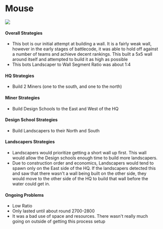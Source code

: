 # Mouse


![](https://vignette.wikia.nocookie.net/starwars/images/b/b7/MSE-6_btm.jpg/revision/latest?cb=20080318141837)

#### Overall Strategies
- This bot is our initial attempt at building a wall. It is a fairly weak wall, however in the early stages of battlecode,
it was able to hold off against a number of teams and achieve decent rankings. This built a 5x5 wall around itself and attempted
to build it as high as possible
- This bots Landscaper to Wall Segment Ratio was about 1:4

#### HQ Strategies
- Build 2 Miners (one to the south, and one to the north)

#### Miner Strategies
- Build Design Schools to the East and West of the HQ

#### Design School Strategies
- Build Landscapers to their North and South

#### Landscapers Strategies
- Landscapers would prioritize getting a short wall up first. This wall would allow the Design schools
enough time to build more landscapers.
- Due to construction order and economics, Landscapers would tend to spawn only on the East side of the HQ. If the landscapers
detected this and saw that there wasn't a wall being built on the other side, they would move to the other side of the HQ
to build that wall before the water could get in.

#### Ongoing Problems
- Low Ratio
- Only lasted until about round 2700-2800
- It was a bad use of space and resources. There wasn't really much going on outside of getting this process setup
